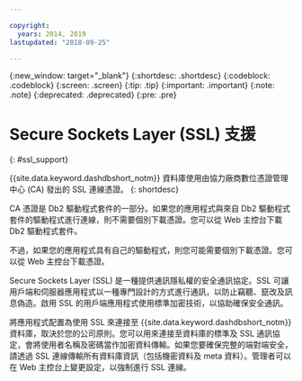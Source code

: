 ```yaml
---

copyright:
  years: 2014, 2019
lastupdated: "2018-09-25"

---
```


<!-- Attribute definitions --> 
{:new_window: target="_blank"}
{:shortdesc: .shortdesc}
{:codeblock: .codeblock}
{:screen: .screen}
{:tip: .tip}
{:important: .important}
{:note: .note}
{:deprecated: .deprecated}
{:pre: .pre}

# Secure Sockets Layer (SSL) 支援
{: #ssl_support}

{{site.data.keyword.dashdbshort_notm}} 資料庫使用由協力廠商數位憑證管理中心 (CA) 發出的 SSL 連線憑證。
{: shortdesc}

CA 憑證是 Db2 驅動程式套件的一部分。如果您的應用程式與來自 Db2 驅動程式套件的驅動程式進行連線，則不需要個別下載憑證。您可以從 Web 主控台下載 Db2 驅動程式套件。

不過，如果您的應用程式具有自己的驅動程式，則您可能需要個別下載憑證。您可以從 Web 主控台下載憑證。

Secure Sockets Layer (SSL) 是一種提供通訊隱私權的安全通訊協定。SSL 可讓用戶端和伺服器應用程式以一種專門設計的方式進行通訊，以防止竊聽、竄改及訊息偽造。啟用 SSL 的用戶端應用程式使用標準加密技術，以協助確保安全通訊。

將應用程式配置為使用 SSL 來連接至 {{site.data.keyword.dashdbshort_notm}} 資料庫，取決於您的公司原則。您可以用來連接至資料庫的標準及 SSL 通訊協定，會將使用者名稱及密碼當作加密資料傳輸。如果您要確保完整的端對端安全，請透過 SSL 連線傳輸所有資料庫資訊（包括機密資料及 meta 資料）。管理者可以在 Web 主控台上變更設定，以強制進行 SSL 連線。


